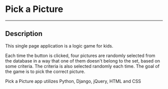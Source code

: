 # Pick a Picture

- - - -

## Description

This single page application is a logic game for kids.

Each time the button is clicked, four pictures are randomly selected from the database in a way that one of them doesn't belong to the set, based on some criteria. The criteria is also selected randomly each time. The goal of the game is to pick the correct picture.

Pick a Picture app utilizes Python, Django, jQuery, HTML and CSS
